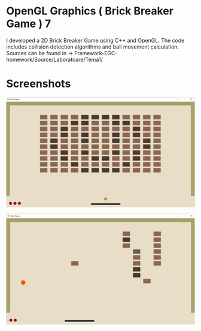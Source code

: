 # OpenGL Graphics ( Brick Breaker Game ) 7
I developed a 2D Brick Breaker Game using C++ and OpenGL. The code includes collision detection algorithms and ball movement calculation.
Sources can be found in -> Framework-EGC-homework/Source/Laboratoare/Tema1/

# Screenshots

![Screenshot](screenshots/Brick_Breaker1.png?raw=true "Screenshot 1")

![Screenshot](screenshots/Brick_Breaker2.png?raw=true "Screenshot 2")
